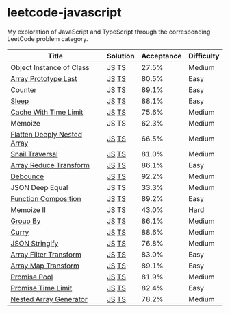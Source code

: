 # leetcode-javascript
My exploration of JavaScript and TypeScript through the corresponding LeetCode problem category.

Title | Solution | Acceptance | Difficulty
------|----------|------------|-----------
Object Instance of Class | JS TS | 27.5% | Medium
[Array Prototype Last](/array_prototype_last/README.md) | [JS](/array_prototype_last/solution.js) [TS](/array_prototype_last/solution.ts) | 80.5% | Easy
[Counter](/counter/README.md) | [JS](/counter/solution.js) [TS](/counter/solution.ts) | 89.1% | Easy
[Sleep](/sleep/README.md) | [JS](/sleep/solution.js) [TS](/sleep/solution.ts) | 88.1% | Easy
[Cache With Time Limit](/cache_with_time_limit/README.md) | [JS](/cache_with_time_limit/solution.js) [TS](/cache_with_time_limit/solution.ts) | 75.6% | Medium
Memoize | JS TS | 62.3% | Medium
[Flatten Deeply Nested Array](/flatten_deeply_nested_array/README.md) | [JS](/flatten_deeply_nested_array/solution.js) [TS](/flatten_deeply_nested_array/solution.ts) | 66.5% | Medium
[Snail Traversal](/snail_traversal/README.md) | [JS](/snail_traversal/solution.js) [TS](/snail_traversal/solution.ts) | 81.0% | Medium
[Array Reduce Transform](/array_reduce_transformation/README.md) | [JS](/array_reduce_transformation/solution.js) [TS](/array_reduce_transformation/solution.ts) | 86.1% | Easy
[Debounce](/debounce/README.md) | [JS](/debounce/solution.js) [TS](/debounce/solution.ts) | 92.2% | Medium
JSON Deep Equal | JS TS | 33.3% | Medium
[Function Composition](/function_composition/README.md) | [JS](/function_composition/solution.js) [TS](/function_composition/solution.ts) | 89.2% | Easy
Memoize II | JS TS | 43.0% | Hard
[Group By](/group_by/README.md) | [JS](/group_by/solution.js) [TS](/group_by/solution.ts) | 86.1% | Medium
[Curry](/curry/README.md) | [JS](/curry/solution.js) [TS](/curry/solution.ts) | 88.6% | Medium
[JSON Stringify](/convert_object_to_json_string/README.md) | [JS](/convert_object_to_json_string/solution.js) [TS](/convert_object_to_json_string/solution.ts) | 76.8% | Medium
[Array Filter Transform](/filter_elements_from_array/README.md) | [JS](/filter_elements_from_array/solution.js) [TS](/filter_elements_from_array/solution.ts) | 83.0% | Easy
[Array Map Transform](/apply_transform_over_each_element_in_array/README.md) | [JS](/apply_transform_over_each_element_in_array/solution.js) [TS](/apply_transform_over_each_element_in_array/solution.ts) | 89.1% | Easy
[Promise Pool](/promise_pool/README.md) | [JS](/promise_pool/solution.js) [TS](/promise_pool/solution.ts) | 81.9% | Medium
[Promise Time Limit](/promise_time_limit/README.md) | [JS](/promise_time_limit/solution.js) [TS](/promise_time_limit/solution.ts) | 82.4% | Easy
[Nested Array Generator](/nested_array_generator/README.md) | [JS](/nested_array_generator/solution.js) [TS](/nested_array_generator/solution.ts) | 78.2% | Medium
